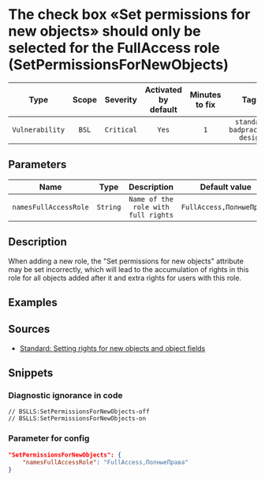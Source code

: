 # The check box «Set permissions for new objects» should only be selected for the FullAccess role (SetPermissionsForNewObjects)

|     Type      |    Scope    |  Severity   |    Activated<br>by default    |    Minutes<br>to fix    |                        Tags                         |
|:------------:|:-----------------------------:|:-----------:|:------------------------------:|:-----------------------------------:|:---------------------------------------------------:|
| `Vulnerability` |             `BSL`             | `Critical` |              `Yes`              |                 `1`                 |       `standard`<br>`badpractice`<br>`design`       |

## Parameters


|          Name          |   Type    |               Description                |    Default value    |
|:---------------------:|:--------:|:-------------------------------------:|:------------------------------:|
| `namesFullAccessRole` | `String` | `Name of the role with full rights` |    `FullAccess,ПолныеПрава`    |
<!-- Блоки выше заполняются автоматически, не трогать -->
## Description
When adding a new role, the "Set permissions for new objects" attribute may be set incorrectly, which will lead to the accumulation of rights in this role for all objects added after it and extra rights for users with this role.

## Examples
<!-- В данном разделе приводятся примеры, на которые диагностика срабатывает, а также можно привести пример, как можно исправить ситуацию -->

## Sources

* [Standard: Setting rights for new objects and object fields](https://its.1c.ru/db/v8std/content/532/hdoc)

## Snippets

<!-- Блоки ниже заполняются автоматически, не трогать -->
### Diagnostic ignorance in code

```bsl
// BSLLS:SetPermissionsForNewObjects-off
// BSLLS:SetPermissionsForNewObjects-on
```

### Parameter for config

```json
"SetPermissionsForNewObjects": {
    "namesFullAccessRole": "FullAccess,ПолныеПрава"
}
```
